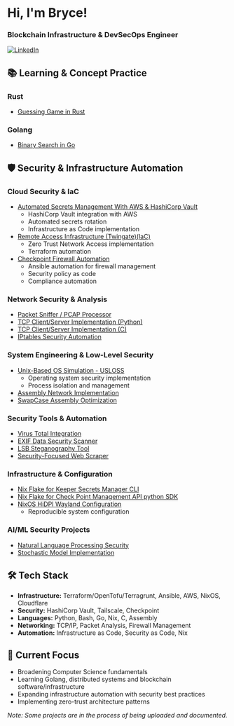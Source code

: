 # Hi, I'm Bryce! 
### Blockchain Infrastructure & DevSecOps Engineer
[![LinkedIn](https://img.shields.io/badge/LinkedIn-0077B5?style=for-the-badge&logo=linkedin&logoColor=white)](https://linkedin.com/in/brycethorpe)

## 📚 Learning & Concept Practice
### Rust
- [Guessing Game in Rust](https://github.com/SecBear/rust-guessing-game)
### Golang
- [Binary Search in Go](https://github.com/SecBear/go-binary-search)

## 🛡 Security & Infrastructure Automation

### Cloud Security & IaC
- [Automated Secrets Management With AWS & HashiCorp Vault](https://github.com/Surf-Wax/automated-secrets-management-poc)
  - HashiCorp Vault integration with AWS
  - Automated secrets rotation
  - Infrastructure as Code implementation
- [Remote Access Infrastructure (Twingate)(IaC)](https://github.com/Surf-Wax/twingate-terraform)
  - Zero Trust Network Access implementation
  - Terraform automation
- [Checkpoint Firewall Automation]([upcoming])
  - Ansible automation for firewall management
  - Security policy as code
  - Compliance automation

### Network Security & Analysis
- [Packet Sniffer / PCAP Processor](https://github.com/Surf-Wax/Packet-Sniffer-PCAP-Analyzer-Python)
- [TCP Client/Server Implementation (Python)](https://github.com/Surf-Wax/TCP-Client-Server-Python)
- [TCP Client/Server Implementation (C)](https://github.com/Surf-Wax/TCP-Client-Server)
- [IPtables Security Automation]([link])

### System Engineering & Low-Level Security
- [Unix-Based OS Simulation - USLOSS](https://github.com/Surf-Wax/usloss)
  - Operating system security implementation
  - Process isolation and management
- [Assembly Network Implementation]([link])
- [SwapCase Assembly Optimization](https://github.com/Surf-Wax/SwapCase)

### Security Tools & Automation
- [Virus Total Integration]([link])
- [EXIF Data Security Scanner]([link])
- [LSB Steganography Tool]([link])
- [Security-Focused Web Scraper]([link])

### Infrastructure & Configuration
- [Nix Flake for Keeper Secrets Manager CLI](https://github.com/SecBear/nix-keeper-secrets-manager)
- [Nix Flake for Check Point Management API python SDK](https://github.com/SecBear/nix-cp-mgmt-api-python-sdk)
- [NixOS HiDPI Wayland Configuration](https://github.com/Surf-Wax/nixos-wayland-hidpi)
  - Reproducible system configuration

### AI/ML Security Projects
- [Natural Language Processing Security](https://github.com/Surf-Wax/Natural-Language-Processing)
- [Stochastic Model Implementation](https://github.com/Surf-Wax/bigram-python)

## 🛠 Tech Stack
- **Infrastructure:** Terraform/OpenTofu/Terragrunt, Ansible, AWS, NixOS, Cloudflare
- **Security:** HashiCorp Vault, Tailscale, Checkpoint
- **Languages:** Python, Bash, Go, Nix, C, Assembly
- **Networking:** TCP/IP, Packet Analysis, Firewall Management
- **Automation:** Infrastructure as Code, Security as Code, Nix

## 🎯 Current Focus
- Broadening Computer Science fundamentals
- Learning Golang, distributed systems and blockchain software/infrastructure
- Expanding infrastructure automation with security best practices
- Implementing zero-trust architecture patterns

*Note: Some projects are in the process of being uploaded and documented.*
